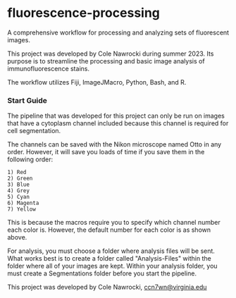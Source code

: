 # fluorescence-processing
A comprehensive workflow for processing and analyzing sets of fluorescent images.

This project was developed by Cole Nawrocki during summer 2023. Its purpose is to streamline the processing and basic image analysis of immunofluorescence stains.

The workflow utilizes Fiji, ImageJMacro, Python, Bash, and R. 

### Start Guide
The pipeline that was developed for this project can only be run on images that have a cytoplasm channel included because this channel is required for cell segmentation.

The channels can be saved with the Nikon microscope named Otto in any order. However, it will save you loads of time if you save them in the following order:

	1) Red
	2) Green
	3) Blue
	4) Grey
	5) Cyan
	6) Magenta
	7) Yellow

This is because the macros require you to specify which channel number each color is. However, the default number for each color is as shown above.
	
For analysis, you must choose a folder where analysis files will be sent. What works best is to create a folder called "Analysis-Files" within the folder where all of your images are kept. Within your analysis folder, you must create a Segmentations folder before you start the pipeline.

This project was developed by Cole Nawrocki, ccn7wn@virginia.edu
